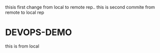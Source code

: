 thisis first change from local to remote rep..
this is second commite from remote to local rep
# DEVOPS-DEMO
this is from local

